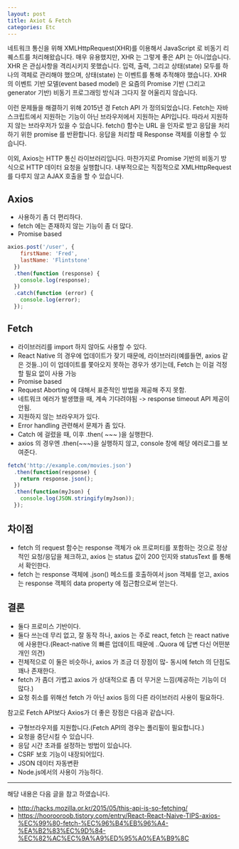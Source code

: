 ```yaml
---
layout: post
title: Axiot & Fetch
categories: Etc
---
```



네트워크 통신을 위해 XMLHttpRequest(XHR)를 이용해서 JavaScript 로 비동기 리퀘스트를 처리해왔습니다. 매우 유용했지만, XHR 는 그렇게 좋은 API 는 아니었습니다. XHR 은 관심사항을 격리시키지 못했습니다. 입력, 출력, 그리고 상태(state) 모두를 하나의 객체로 관리해야 했으며, 상태(state) 는 이벤트를 통해 추적해야 했습니다. XHR 의 이벤트 기반 모델(event based model) 은 요즘의 Promise 기반 (그리고 generator 기반) 비동기 프로그래밍 방식과 그다지 잘 어울리지 않습니다.

이런 문제들을 해결하기 위해 2015년 경 Fetch API 가 정의되었습니다. Fetch는 자바스크립트에서 지원하는 기능이 아닌 브라우저에서 지원하는 API입니다. 따라서 지원하지 않는 브라우저가 있을 수 있습니다. fetch() 함수는 URL 을 인자로 받고 응답을 처리하기 위한 promise 를 반환합니다. 응답을 처리할 때 Response 객체를 이용할 수 있습니다.

이외, Axios는 HTTP 통신 라이브러리입니다. 마찬가지로 Promise 기반의 비동기 방식으로 HTTP 데이터 요청을 실행합니다. 내부적으로는 직접적으로 XMLHttpRequest 를 다루지 않고 AJAX 호출을 할 수 있습니다.

## Axios
- 사용하기 좀 더 편리하다.
- fetch 에는 존재하지 않는 기능이 좀 더 많다.
- Promise based

```js
axios.post('/user', {
    firstName: 'Fred',
    lastName: 'Flintstone'
  })
  .then(function (response) {
    console.log(response);
  })
  .catch(function (error) {
    console.log(error);
  });
```


## Fetch

- 라이브러리를 import 하지 않아도 사용할 수 있다.
- React Native 의 경우에 업데이트가 잦기 때문에, 라이브러리(예를들면, axios 같은 것들..)이 이 업데이트를 쫓아오지 못하는 경우가 생기는데, Fetch 는 이걸 걱정할 필요 없이 사용 가능
- Promise based
- Request Aborting 에 대해서 표준적인 방법을 제공해 주지 못함.
- 네트워크 에러가 발생했을 때, 계속 기다려야됨 -> response timeout API 제공이 안됨.
- 지원하지 않는 브라우저가 있다.
- Error handling 관련해서 문제가 좀 있다.
- Catch 에 걸렸을 때, 이후 .then( ~~~ )을 실행한다.
- axios 의 경우엔 .then(~~~)을 실행하지 않고, console 창에 해당 에러로그를 보여준다.


```js
fetch('http://example.com/movies.json')
  .then(function(response) {
    return response.json();
  })
  .then(function(myJson) {
    console.log(JSON.stringify(myJson));
  });
```

## 차이점
- fetch 의 request 함수는 response 객체가 ok 프로퍼티를 포함하는 것으로 정상적인 요청/응답을 체크하고, axios 는 status 값이 200 인지와 statusText 를 통해서 확인한다.
- fetch 는 response 객체에 .json() 메소드를 호출하여서 json 객체를 얻고, axios 는 response 객체의 data property 에 접근함으로써 얻는다.

## 결론
- 둘다 프로미스 기반이다.
- 둘다 쓰는데 무리 없고, 잘 동작 하나, axios 는 주로 react, fetch 는 react native 에 사용한다.(React-native 의 빠른 업데이트 때문에 ..Quora 에 답변 다신 어떤분 개인 의견)
- 전체적으로 이 둘은 비슷하나, axios 가 조금 더 장점이 많- 동시에 fetch 의 단점도 꽤나 존재한다.
- fetch 가 좀더 가볍고 axios 가 상대적으로 좀 더 무거운 느낌(제공하는 기능이 더 많다.)
- 요청 취소를 위해선 fetch 가 아닌 axios 등의 다른 라이브러리 사용이 필요하다.

참고로 Fetch API보다 Axios가 더 좋은 장점은 다음과 같습니다.
- 구형브라우저를 지원합니다.(Fetch API의 경우는 폴리필이 필요합니다.)
- 요청을 중단시킬 수 있습니다.
- 응답 시간 초과를 설정하는 방법이 있습니다.
- CSRF 보호 기능이 내장되어있다.
- JSON 데이터 자동변환
- Node.js에서의 사용이 가능하다.

----
해당 내용은 다음 글을 참고 하였습니다.
- http://hacks.mozilla.or.kr/2015/05/this-api-is-so-fetching/
- https://hoorooroob.tistory.com/entry/React-React-Naive-TIPS-axios-%EC%99%80-fetch-%EC%96%B4%EB%96%A4-%EA%B2%83%EC%9D%84-%EC%82%AC%EC%9A%A9%ED%95%A0%EA%B9%8C